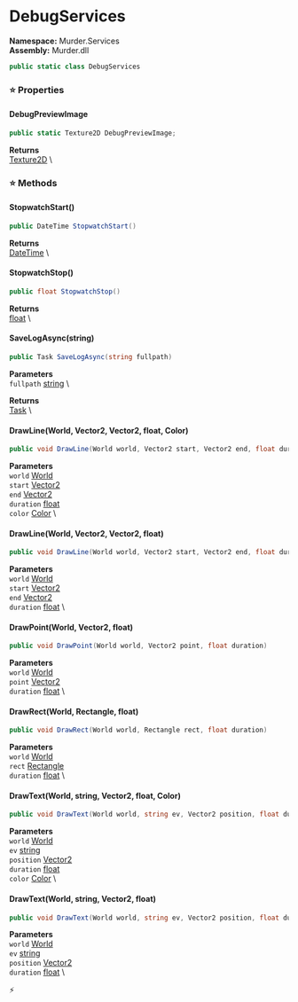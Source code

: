 # DebugServices

**Namespace:** Murder.Services \
**Assembly:** Murder.dll

```csharp
public static class DebugServices
```

### ⭐ Properties
#### DebugPreviewImage
```csharp
public static Texture2D DebugPreviewImage;
```

**Returns** \
[Texture2D](https://docs.monogame.net/api/Microsoft.Xna.Framework.Graphics.Texture2D.html) \
### ⭐ Methods
#### StopwatchStart()
```csharp
public DateTime StopwatchStart()
```

**Returns** \
[DateTime](https://learn.microsoft.com/en-us/dotnet/api/System.DateTime?view=net-7.0) \

#### StopwatchStop()
```csharp
public float StopwatchStop()
```

**Returns** \
[float](https://learn.microsoft.com/en-us/dotnet/api/System.Single?view=net-7.0) \

#### SaveLogAsync(string)
```csharp
public Task SaveLogAsync(string fullpath)
```

**Parameters** \
`fullpath` [string](https://learn.microsoft.com/en-us/dotnet/api/System.String?view=net-7.0) \

**Returns** \
[Task](https://learn.microsoft.com/en-us/dotnet/api/System.Threading.Tasks.Task?view=net-7.0) \

#### DrawLine(World, Vector2, Vector2, float, Color)
```csharp
public void DrawLine(World world, Vector2 start, Vector2 end, float duration, Color color)
```

**Parameters** \
`world` [World](../../Bang/World.html) \
`start` [Vector2](https://learn.microsoft.com/en-us/dotnet/api/System.Numerics.Vector2?view=net-7.0) \
`end` [Vector2](https://learn.microsoft.com/en-us/dotnet/api/System.Numerics.Vector2?view=net-7.0) \
`duration` [float](https://learn.microsoft.com/en-us/dotnet/api/System.Single?view=net-7.0) \
`color` [Color](../../Murder/Core/Graphics/Color.html) \

#### DrawLine(World, Vector2, Vector2, float)
```csharp
public void DrawLine(World world, Vector2 start, Vector2 end, float duration)
```

**Parameters** \
`world` [World](../../Bang/World.html) \
`start` [Vector2](https://learn.microsoft.com/en-us/dotnet/api/System.Numerics.Vector2?view=net-7.0) \
`end` [Vector2](https://learn.microsoft.com/en-us/dotnet/api/System.Numerics.Vector2?view=net-7.0) \
`duration` [float](https://learn.microsoft.com/en-us/dotnet/api/System.Single?view=net-7.0) \

#### DrawPoint(World, Vector2, float)
```csharp
public void DrawPoint(World world, Vector2 point, float duration)
```

**Parameters** \
`world` [World](../../Bang/World.html) \
`point` [Vector2](https://learn.microsoft.com/en-us/dotnet/api/System.Numerics.Vector2?view=net-7.0) \
`duration` [float](https://learn.microsoft.com/en-us/dotnet/api/System.Single?view=net-7.0) \

#### DrawRect(World, Rectangle, float)
```csharp
public void DrawRect(World world, Rectangle rect, float duration)
```

**Parameters** \
`world` [World](../../Bang/World.html) \
`rect` [Rectangle](../../Murder/Core/Geometry/Rectangle.html) \
`duration` [float](https://learn.microsoft.com/en-us/dotnet/api/System.Single?view=net-7.0) \

#### DrawText(World, string, Vector2, float, Color)
```csharp
public void DrawText(World world, string ev, Vector2 position, float duration, Color color)
```

**Parameters** \
`world` [World](../../Bang/World.html) \
`ev` [string](https://learn.microsoft.com/en-us/dotnet/api/System.String?view=net-7.0) \
`position` [Vector2](https://learn.microsoft.com/en-us/dotnet/api/System.Numerics.Vector2?view=net-7.0) \
`duration` [float](https://learn.microsoft.com/en-us/dotnet/api/System.Single?view=net-7.0) \
`color` [Color](../../Murder/Core/Graphics/Color.html) \

#### DrawText(World, string, Vector2, float)
```csharp
public void DrawText(World world, string ev, Vector2 position, float duration)
```

**Parameters** \
`world` [World](../../Bang/World.html) \
`ev` [string](https://learn.microsoft.com/en-us/dotnet/api/System.String?view=net-7.0) \
`position` [Vector2](https://learn.microsoft.com/en-us/dotnet/api/System.Numerics.Vector2?view=net-7.0) \
`duration` [float](https://learn.microsoft.com/en-us/dotnet/api/System.Single?view=net-7.0) \



⚡